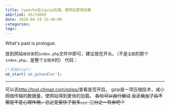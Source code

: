 ```yaml
---
title: typecho加上gzip压缩，使网站更快加载
abbrlink: d5cfd609
date: 2020-04-19 15:40:00
categories:
tags:
---
```

What's past is prologue.

<!--more-->

放到网站`根目录`的`index.php`文件中即可，建议放在开头。（不是`主题`的那个`index.php`，是整个`主程序`的）
代码：

```php
/*添加Gzip*/
ob_start('ob_gzhandler');
```


----------

可以去<http://tool.chinaz.com/gzips/>查看是否开启。
gzip是一项压缩技术，减小网络传输的数据量，使网站得到更快的加载。
~~各位可以自行尝试~~
~~反正我加了后不管是不是心理作用，总之是变快了挺多。。。三分之一有余吧？~~
